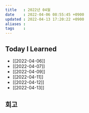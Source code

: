 ```yaml
---
title   : 2022년 04월 
date    : 2022-04-06 08:55:45 +0900
updated : 2022-04-13 17:20:22 +0900
aliases : 
tags    : 
---
```

## Today I Learned
- [[2022-04-06]]
- [[2022-04-07]]
- [[2022-04-09]]
- [[2022-04-11]]
- [[2022-04-12]]
- [[2022-04-13]]

## 회고
